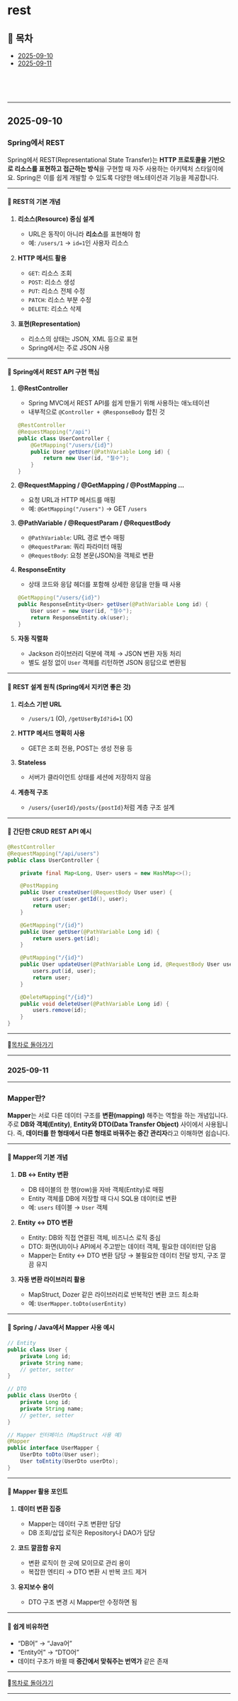# rest

## 📅 목차

- [2025-09-10](#2025-09-10)
- [2025-09-11](#2025-09-11)
  
<br><br><br>

---

## 2025-09-10

### Spring에서 REST

Spring에서 REST(Representational State Transfer)는 **HTTP 프로토콜을 기반으로 리소스를 표현하고 접근하는 방식**을 구현할 때 자주 사용하는 아키텍처 스타일이에요.
Spring은 이를 쉽게 개발할 수 있도록 다양한 애노테이션과 기능을 제공합니다.

---

#### 🔹 REST의 기본 개념

1. **리소스(Resource) 중심 설계**

   * URL은 동작이 아니라 **리소스**를 표현해야 함
   * 예: `/users/1` → `id=1`인 사용자 리소스

2. **HTTP 메서드 활용**

   * `GET`: 리소스 조회
   * `POST`: 리소스 생성
   * `PUT`: 리소스 전체 수정
   * `PATCH`: 리소스 부분 수정
   * `DELETE`: 리소스 삭제

3. **표현(Representation)**

   * 리소스의 상태는 JSON, XML 등으로 표현
   * Spring에서는 주로 JSON 사용

---

#### 🔹 Spring에서 REST API 구현 핵심

1. **@RestController**

   * Spring MVC에서 REST API를 쉽게 만들기 위해 사용하는 애노테이션
   * 내부적으로 `@Controller + @ResponseBody` 합친 것

   ```java
   @RestController
   @RequestMapping("/api")
   public class UserController {
       @GetMapping("/users/{id}")
       public User getUser(@PathVariable Long id) {
           return new User(id, "철수");
       }
   }
   ```

2. **@RequestMapping / @GetMapping / @PostMapping ...**

   * 요청 URL과 HTTP 메서드를 매핑
   * 예: `@GetMapping("/users")` → GET `/users`

3. **@PathVariable / @RequestParam / @RequestBody**

   * `@PathVariable`: URL 경로 변수 매핑
   * `@RequestParam`: 쿼리 파라미터 매핑
   * `@RequestBody`: 요청 본문(JSON)을 객체로 변환

4. **ResponseEntity**

   * 상태 코드와 응답 헤더를 포함해 상세한 응답을 만들 때 사용

   ```java
   @GetMapping("/users/{id}")
   public ResponseEntity<User> getUser(@PathVariable Long id) {
       User user = new User(id, "철수");
       return ResponseEntity.ok(user);
   }
   ```

5. **자동 직렬화**

   * Jackson 라이브러리 덕분에 객체 → JSON 변환 자동 처리
   * 별도 설정 없이 `User` 객체를 리턴하면 JSON 응답으로 변환됨

---

#### 🔹 REST 설계 원칙 (Spring에서 지키면 좋은 것)

1. **리소스 기반 URL**

   * `/users/1` (O), `/getUserById?id=1` (X)
2. **HTTP 메서드 명확히 사용**

   * GET은 조회 전용, POST는 생성 전용 등
3. **Stateless**

   * 서버가 클라이언트 상태를 세션에 저장하지 않음
4. **계층적 구조**

   * `/users/{userId}/posts/{postId}`처럼 계층 구조 설계

---

#### 🔹 간단한 CRUD REST API 예시

```java
@RestController
@RequestMapping("/api/users")
public class UserController {

    private final Map<Long, User> users = new HashMap<>();

    @PostMapping
    public User createUser(@RequestBody User user) {
        users.put(user.getId(), user);
        return user;
    }

    @GetMapping("/{id}")
    public User getUser(@PathVariable Long id) {
        return users.get(id);
    }

    @PutMapping("/{id}")
    public User updateUser(@PathVariable Long id, @RequestBody User user) {
        users.put(id, user);
        return user;
    }

    @DeleteMapping("/{id}")
    public void deleteUser(@PathVariable Long id) {
        users.remove(id);
    }
}
```

---

📅[목차로 돌아가기](#-목차)

---

### 2025-09-11

---

### Mapper란?

**Mapper**는 서로 다른 데이터 구조를 **변환(mapping)** 해주는 역할을 하는 개념입니다.
주로 **DB와 객체(Entity)**, **Entity와 DTO(Data Transfer Object)** 사이에서 사용됩니다.
즉, **데이터를 한 형태에서 다른 형태로 바꿔주는 중간 관리자**라고 이해하면 쉽습니다.

---

#### 🔹 Mapper의 기본 개념

1. **DB ↔ Entity 변환**

   * DB 테이블의 한 행(row)을 자바 객체(Entity)로 매핑
   * Entity 객체를 DB에 저장할 때 다시 SQL용 데이터로 변환
   * 예: `users` 테이블 → `User` 객체

2. **Entity ↔ DTO 변환**

   * Entity: DB와 직접 연결된 객체, 비즈니스 로직 중심
   * DTO: 화면(UI)이나 API에서 주고받는 데이터 객체, 필요한 데이터만 담음
   * Mapper는 Entity ↔ DTO 변환 담당 → 불필요한 데이터 전달 방지, 구조 깔끔 유지

3. **자동 변환 라이브러리 활용**

   * MapStruct, Dozer 같은 라이브러리로 반복적인 변환 코드 최소화
   * 예: `UserMapper.toDto(userEntity)`

---

#### 🔹 Spring / Java에서 Mapper 사용 예시

```java
// Entity
public class User {
    private Long id;
    private String name;
    // getter, setter
}

// DTO
public class UserDto {
    private Long id;
    private String name;
    // getter, setter
}

// Mapper 인터페이스 (MapStruct 사용 예)
@Mapper
public interface UserMapper {
    UserDto toDto(User user);
    User toEntity(UserDto userDto);
}
```

---

#### 🔹 Mapper 활용 포인트

1. **데이터 변환 집중**

   * Mapper는 데이터 구조 변환만 담당
   * DB 조회/삽입 로직은 Repository나 DAO가 담당

2. **코드 깔끔함 유지**

   * 변환 로직이 한 곳에 모이므로 관리 용이
   * 복잡한 엔티티 → DTO 변환 시 반복 코드 제거

3. **유지보수 용이**

   * DTO 구조 변경 시 Mapper만 수정하면 됨

---

#### 🔹 쉽게 비유하면

* “DB어” → “Java어”
* “Entity어” → “DTO어”
* 데이터 구조가 바뀔 때 **중간에서 맞춰주는 번역가** 같은 존재

---

📅[목차로 돌아가기](#-목차)

---

